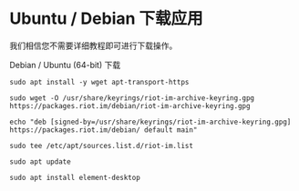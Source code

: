 # <i class="fab fa-ubuntu"></i> Ubuntu / Debian 下载应用
我们相信您不需要详细教程即可进行下载操作。

Debian / Ubuntu (64-bit) 下载
```
sudo apt install -y wget apt-transport-https

sudo wget -O /usr/share/keyrings/riot-im-archive-keyring.gpg https://packages.riot.im/debian/riot-im-archive-keyring.gpg

echo "deb [signed-by=/usr/share/keyrings/riot-im-archive-keyring.gpg] https://packages.riot.im/debian/ default main" 

sudo tee /etc/apt/sources.list.d/riot-im.list

sudo apt update

sudo apt install element-desktop
```